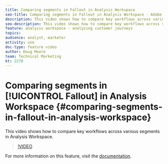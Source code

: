 ```yaml
---
title: Comparing segments in Fallout in Analysis Workspace
seo-title: Comparing segments in Fallout in Analysis Workspace - Adobe Analytics
description: This video shows how to compare key workflows across various segments in Analysis Workspace.
seo-description: This video shows how to compare key workflows across various segments in Analysis Workspace. - Adobe Analytics
feature: analysis workspace - analyzing customer journeys
topics: 
audience: analyst, marketer
activity: use
doc-type: feature video
author: Doug Moore
team: Technical Marketing
kt: 2278
---
```


# Comparing segments in [!UICONTROL Fallout] in Analysis Workspace {#comparing-segments-in-fallout-in-analysis-workspace}

This video shows how to compare key workflows across various segments in Analysis Workspace.

>[!VIDEO](https://video.tv.adobe.com/v/24046/?quality=12)

For more information on this feature, visit the [documentation](https://marketing.adobe.com/resources/help/en_US/analytics/analysis-workspace/compare-segments-fallout.html).
